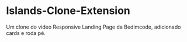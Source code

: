 # Islands-Clone-Extension
Um clone do video Responsive Landing Page da Bedimcode, adicionado cards e roda pé.
